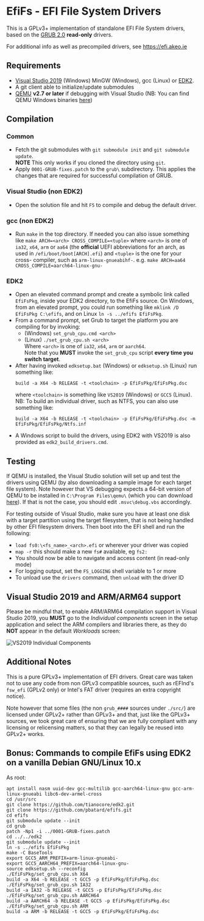 EfiFs - EFI File System Drivers
===============================

This is a GPLv3+ implementation of standalone EFI File System drivers, based on
the [GRUB 2.0](http://www.gnu.org/software/grub/) __read-only__ drivers.

For additional info as well as precompiled drivers, see https://efi.akeo.ie

## Requirements

* [Visual Studio 2019](https://www.visualstudio.com/vs/community/) (Windows)
  MinGW (Windows), gcc (Linux) or [EDK2](https://github.com/tianocore/edk2).
* A git client able to initialize/update submodules
* [QEMU](http://www.qemu.org) __v2.7 or later__ if debugging with Visual Studio
  (NB: You can find QEMU Windows binaries [here](https://qemu.weilnetz.de/w64/))

## Compilation

### Common

* Fetch the git submodules with `git submodule init` and `git submodule update`.  
  __NOTE__ This only works if you cloned the directory using `git`.
* Apply `0001-GRUB-fixes.patch` to the `grub\` subdirectory. This applies the
  changes that are required for successful compilation of GRUB.

### Visual Studio (non EDK2)

* Open the solution file and hit `F5` to compile and debug the default driver.

### gcc (non EDK2)

* Run `make` in the top directory. If needed you can also issue something like
  `make ARCH=<arch> CROSS_COMPILE=<tuple>` where `<arch>` is one of `ia32`,
  `x64`, `arm` or `aa64` (the __official__ UEFI abbreviations for an arch, as
  used in `/efi/boot/boot[ARCH].efi`) and `<tuple>` is the one for your cross-
  compiler, such as `arm-linux-gnueabihf-`.
  e.g. `make ARCH=aa64 CROSS_COMPILE=aarch64-linux-gnu-`

### EDK2

* Open an elevated command prompt and create a symbolic link called `EfiFsPkg`,
  inside your EDK2 directory, to the EfiFs source. On Windows, from an elevated
  prompt, you could run something like `mklink /D EfiFsPkg C:\efifs`, and on
  Linux `ln -s ../efifs EfiFsPkg`.
* From a command prompt, set Grub to target the platform you are compiling for
  by invoking:
  * (Windows) `set_grub_cpu.cmd <arch>`
  * (Linux) `./set_grub_cpu.sh <arch>`  
  Where `<arch>` is one of `ia32`, `x64`, `arm` or `aarch64`.  
  Note that you __MUST__ invoke the `set_grub_cpu` script __every time you
  switch target__.
* After having invoked `edksetup.bat` (Windows) or `edksetup.sh` (Linux) run
  something like:  
  ```
  build -a X64 -b RELEASE -t <toolchain> -p EfiFsPkg/EfiFsPkg.dsc
  ```  
  where `<toolchain>` is something like `VS2019` (Windows) or `GCC5` (Linux).  
  NB: To build an individual driver, such as NTFS, you can also use something
  like:  
  ```
  build -a X64 -b RELEASE -t <toolchain> -p EfiFsPkg/EfiFsPkg.dsc -m EfiFsPkg/EfiFsPkg/Ntfs.inf
  ```
* A Windows script to build the drivers, using EDK2 with VS2019 is also provided
  as `edk2_build_drivers.cmd`.

## Testing

If QEMU is installed, the Visual Studio solution will set up and test the
drivers using QEMU (by also downloading a sample image for each target file
system). Note however that VS debugging expects a 64-bit version of QEMU to be
installed in `C:\Program Files\qemu\` (which you can download [here](https://qemu.weilnetz.de/w64/)).
If that is not the case, you should edit `.msvc\debug.vbs` accordingly.

For testing outside of Visual Studio, make sure you have at least one disk with
a target partition using the target filesystem, that is not being handled by
other EFI filesystem drivers.
Then boot into the EFI shell and run the following:
* `load fs0:\<fs_name>_<arch>.efi` or wherever your driver was copied
* `map -r` this should make a new `fs#` available, eg `fs2:`
* You should now be able to navigate and access content (in read-only mode)
* For logging output, set the `FS_LOGGING` shell variable to 1 or more
* To unload use the `drivers` command, then `unload` with the driver ID

## Visual Studio 2019 and ARM/ARM64 support

Please be mindful that, to enable ARM/ARM64 compilation support in Visual
Studio 2019, you __MUST__ go to the _Individual components_ screen in the setup
application and select the ARM compilers and libraries there, as they do __NOT__
appear in the default _Workloads_ screen:

![VS2019 Individual Components](https://files.akeo.ie/pics/VS2019_Individual_Components.png)

## Additional Notes

This is a pure GPLv3+ implementation of EFI drivers. Great care was taken not to
use any code from non GPLv3 compatible sources, such as rEFInd's `fsw_efi`
(GPLv2 only) or Intel's FAT driver (requires an extra copyright notice).

Note however that some files (the non `grub_####` sources under `./src/`) are
licensed under GPLv2+ rather than GPLv3+ and that, just like the GPLv3+ sources,
we took great care of ensuring that we are fully compliant with any licensing
or relicensing matters, so that they can legally be reused into GPLv2+ works.

## Bonus: Commands to compile EfiFs using EDK2 on a vanilla Debian GNU/Linux 10.x

As root:
```
apt install nasm uuid-dev gcc-multilib gcc-aarch64-linux-gnu gcc-arm-linux-gnueabi libc6-dev-armel-cross
cd /usr/src
git clone https://github.com/tianocore/edk2.git
git clone https://github.com/pbatard/efifs.git
cd efifs
git submodule update --init
cd grub
patch -Np1 -i ../0001-GRUB-fixes.patch
cd ../../edk2
git submodule update --init
ln -s ../efifs EfiFsPkg
make -C BaseTools
export GCC5_ARM_PREFIX=arm-linux-gnueabi-
export GCC5_AARCH64_PREFIX=aarch64-linux-gnu-
source edksetup.sh --reconfig
./EfiFsPkg/set_grub_cpu.sh X64
build -a X64 -b RELEASE -t GCC5 -p EfiFsPkg/EfiFsPkg.dsc
./EfiFsPkg/set_grub_cpu.sh IA32
build -a IA32 -b RELEASE -t GCC5 -p EfiFsPkg/EfiFsPkg.dsc
./EfiFsPkg/set_grub_cpu.sh AARCH64
build -a AARCH64 -b RELEASE -t GCC5 -p EfiFsPkg/EfiFsPkg.dsc
./EfiFsPkg/set_grub_cpu.sh ARM
build -a ARM -b RELEASE -t GCC5 -p EfiFsPkg/EfiFsPkg.dsc
```
